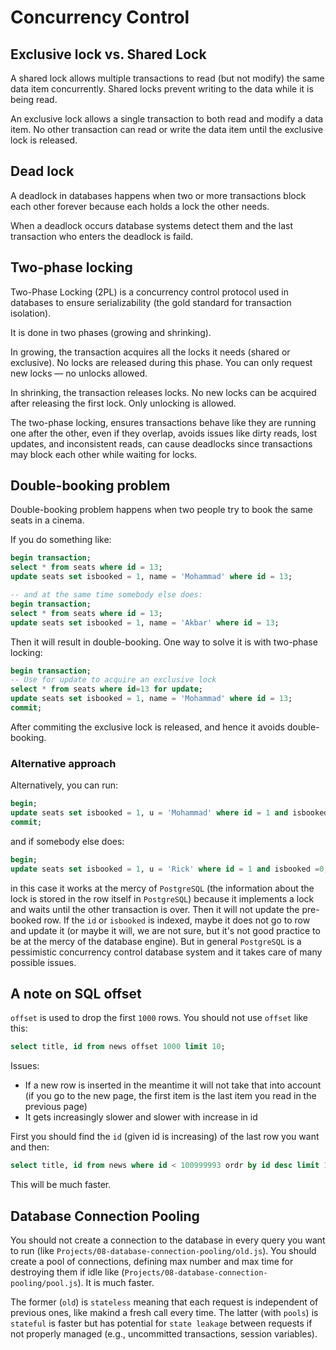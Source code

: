 # Concurrency Control

## Exclusive lock vs. Shared Lock

A shared lock allows multiple transactions to read (but not modify) the same data item concurrently. Shared locks prevent writing to the data while it is being read.

An exclusive lock allows a single transaction to both read and modify a data item. No other transaction can read or write the data item until the exclusive lock is released.

## Dead lock

A deadlock in databases happens when two or more transactions block each other forever because each holds a lock the other needs.

When a deadlock occurs database systems detect them and the last transaction who enters the deadlock is faild.

## Two-phase locking

Two-Phase Locking (2PL) is a concurrency control protocol used in databases to ensure serializability (the gold standard for transaction isolation).

It is done in two phases (growing and shrinking). 

In growing, the transaction acquires all the locks it needs (shared or exclusive). No locks are released during this phase. You can only request new locks — no unlocks allowed.

In shrinking, the transaction releases locks. No new locks can be acquired after releasing the first lock. Only unlocking is allowed.

The two-phase locking, ensures transactions behave like they are running one after the other, even if they overlap, avoids issues like dirty reads, lost updates, and inconsistent reads, can cause deadlocks since transactions may block each other while waiting for locks.

## Double-booking problem

Double-booking problem happens when two people try to book the same seats in a cinema.

If you do something like:
```sql
begin transaction;
select * from seats where id = 13;
update seats set isbooked = 1, name = 'Mohammad' where id = 13;

-- and at the same time somebody else does:
begin transaction;
select * from seats where id = 13;
update seats set isbooked = 1, name = 'Akbar' where id = 13;
```
Then it will result in double-booking. One way to solve it is with two-phase locking:

```sql
begin transaction;
-- Use for update to acquire an exclusive lock
select * from seats where id=13 for update;
update seats set isbooked = 1, name = 'Mohammad' where id = 13;
commit;
```

After commiting the exclusive lock is released, and hence it avoids double-booking.

### Alternative approach

Alternatively, you can run:

```sql
begin;
update seats set isbooked = 1, u = 'Mohammad' where id = 1 and isbooked =0;
commit;
```

and if somebody else does:

```sql
begin;
update seats set isbooked = 1, u = 'Rick' where id = 1 and isbooked =0;
```

in this case it works at the mercy of `PostgreSQL` (the information about the lock is stored in the row itself in `PostgreSQL`) because it implements a lock and waits until the other transaction is over. Then it will not update the pre-booked row. If the `id` or `isbooked` is indexed, maybe it does not go to row and update it (or maybe it will, we are not sure, but it's not good practice to be at the mercy of the database engine). But in general `PostgreSQL` is a pessimistic concurrency control database system and it takes care of many possible issues.

## A note on SQL offset

`offset` is used to drop the first `1000` rows. You should not use `offset` like this:

```sql
select title, id from news offset 1000 limit 10;
```

Issues:
- If a new row is inserted in the meantime it will not take that into account (if you go to the new page, the first item is the last item you read in the previous page)
- It gets increasingly slower and slower with increase in id

First you should find the `id` (given id is increasing) of the last row you want and then:
```sql
select title, id from news where id < 100999993 ordr by id desc limit 10;
```

This will be much faster.

## Database Connection Pooling

You should not create a connection to the database in every query you want to run (like `Projects/08-database-connection-pooling/old.js`). You should create a pool of connections, defining max number and max time for destroying them if idle like (`Projects/08-database-connection-pooling/pool.js`). It is much faster.

The former (`old`) is `stateless` meaning that each request is independent of previous ones, like makind a fresh call every time. The latter (with `pools`) is `stateful` is faster but has potential for `state leakage` between requests if not properly managed (e.g., uncommitted transactions, session variables).
